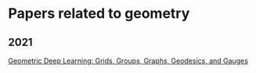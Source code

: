 # Papers related to geometry
## 2021
[Geometric Deep Learning: Grids, Groups, Graphs, Geodesics, and Gauges](https://arxiv.org/abs/2104.13478)
